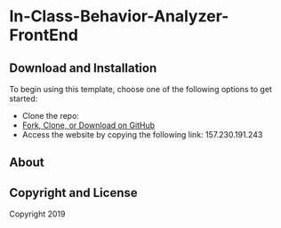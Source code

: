# In-Class-Behavior-Analyzer-FrontEnd

## Download and Installation

To begin using this template, choose one of the following options to get started:
* Clone the repo: 
* [Fork, Clone, or Download on GitHub](https://github.com/Tebbee/In-Class-Behavior-Analyzer-FrontEnd.git)
* Access the website by copying the following link:
157.230.191.243

## About

## Copyright and License

Copyright 2019
